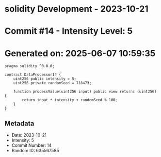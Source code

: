 ﻿# solidity Development - 2023-10-21
# Commit #14 - Intensity Level: 5
# Generated on: 2025-06-07 10:59:35
```solidity
pragma solidity ^0.8.0;

contract DataProcessor14 {
    uint256 public intensity = 5;
    uint256 private randomSeed = 718473;

    function processValue(uint256 input) public view returns (uint256) {
        return input * intensity + randomSeed % 100;
    }
}
```
## Metadata
- Date: 2023-10-21
- Intensity: 5
- Commit Number: 14
- Random ID: 635567585
